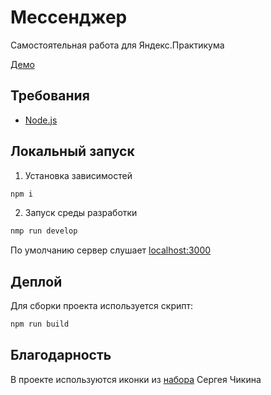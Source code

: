 # Мессенджер
Самостоятельная работа для Яндекс.Практикума

[Демо](https://yp-messenger.herokuapp.com/signin)

## Требования
* [Node.js](https://nodejs.org)

## Локальный запуск
1. Установка зависимостей
```bash
npm i
```
2. Запуск среды разработки
```bash
nmp run develop
```
По умолчанию сервер слушает [localhost:3000](http://localhost:3000)

## Деплой
Для сборки проекта используется скрипт:
```bash
npm run build
```

## Благодарность
В проекте используются иконки из [набора](http://sergeychikin.ru/365/) Сергея Чикина